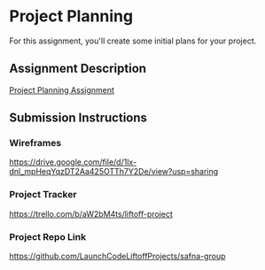 # Project Planning
For this assignment, you'll create some initial plans for your project.

## Assignment Description
[Project Planning Assignment](https://education.launchcode.org/liftoff/modules/assignments/project-planning)

## Submission Instructions

### Wireframes

https://drive.google.com/file/d/1lx-dnl_mpHeqYqzDT2Aa425OTTh7Y2De/view?usp=sharing

### Project Tracker

https://trello.com/b/aW2bM4ts/liftoff-project

### Project Repo Link

https://github.com/LaunchCodeLiftoffProjects/safna-group

